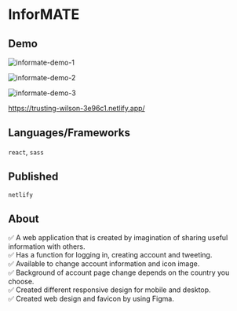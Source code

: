 # InforMATE

## Demo

![informate-demo-1](https://user-images.githubusercontent.com/88401910/147528325-8205ff4c-2255-4b7b-a2fc-2589f23bc931.jpg)

![informate-demo-2](https://user-images.githubusercontent.com/88401910/147528346-7bd20044-477b-4be6-a383-e1a98877d4b2.jpg)

![informate-demo-3](https://user-images.githubusercontent.com/88401910/147528358-4d2754a5-286d-4dcb-9ce2-4b55f6d4525c.jpg)

https://trusting-wilson-3e96c1.netlify.app/

## Languages/Frameworks

`react`, `sass`

## Published

`netlify`

## About

:white_check_mark: A web application that is created by imagination of sharing useful information with others.  
:white_check_mark: Has a function for logging in, creating account and tweeting.  
:white_check_mark: Available to change account information and icon image.  
:white_check_mark: Background of account page change depends on the country you choose.  
:white_check_mark: Created different responsive design for mobile and desktop.  
:white_check_mark: Created web design and favicon by using Figma.  